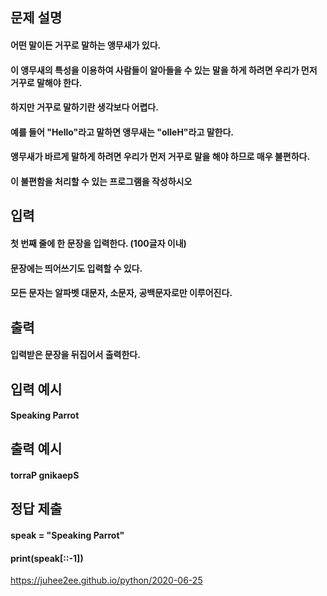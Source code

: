 ## 문제 설명
#### 어떤 말이든 거꾸로 말하는 앵무새가 있다.
#### 이 앵무새의 특성을 이용하여 사람들이 알아들을 수 있는 말을 하게 하려면 우리가 먼저 거꾸로 말해야 한다.
#### 하지만 거꾸로 말하기란 생각보다 어렵다.
#### 예를 들어 "Hello"라고 말하면 앵무새는 "olleH"라고 말한다.
#### 앵무새가 바르게 말하게 하려면 우리가 먼저 거꾸로 말을 해야 하므로 매우 불편하다.
#### 이 불편함을 처리할 수 있는 프로그램을 작성하시오

## 입력
#### 첫 번째 줄에 한 문장을 입력한다. (100글자 이내)
#### 문장에는 띄어쓰기도 입력할 수 있다.
#### 모든 문자는 알파벳 대문자, 소문자, 공백문자로만 이루어진다.

## 출력
#### 입력받은 문장을 뒤집어서 출력한다.

## 입력 예시
#### Speaking Parrot

## 출력 예시
#### torraP gnikaepS

## 정답 제출
#### speak = "Speaking Parrot"
#### print(speak[::-1])
https://juhee2ee.github.io/python/2020-06-25
